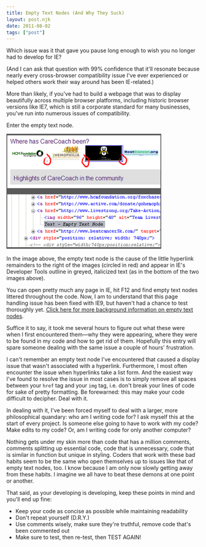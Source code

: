 ```yaml
---
title: Empty Text Nodes (And Why They Suck)
layout: post.njk
date: 2011-08-02
tags: ["post"]
---
```


Which issue was it that gave you pause long enough to wish you no longer had to develop for IE?

(And I can ask that question with 99% confidence that it'll resonate because nearly every cross-browser compatibility
issue I've ever experienced or helped others work their way around has been IE-related.)

More than likely, if you've had to build a webpage that was to display beautifully across multiple browser platforms,
including historic browser versions like IE7, which is still a corporate standard for many businesses, you've run into
numerous issues of compatibility.

Enter the empty text node.

<div class="text-center"><img class="mw-100 mb-4 shadow border" src="blog-emptyTextNodes-001.png" alt="empty text nodes"></div>

In the image above, the empty text node is the cause of the little hyperlink remainders to the right of the images 
(circled in red) and appear in IE's Developer Tools outline in greyed, italicized text (as in the bottom of the two 
images above).

You can open pretty much any page in IE, hit F12 and find empty text nodes littered throughout the code. Now, I am to
understand that this page handling issue has been fixed with IE9, but haven't had a chance to test thoroughly
yet. <a title="More on empty text nodes" href="http://www.howtocreate.co.uk/wrongWithIE/?chapter=Empty+Space" target="_blank" rel="noopener">
Click here for more background information on empty text nodes</a>.

Suffice it to say, it took me several hours to figure out what these were when I first encountered them—why they were
appearing, where they were to be found in my code and how to get rid of them. Hopefully this entry will spare someone
dealing with the same issue a couple of hours' frustration.

I can't remember an empty text node I've encountered that caused a display issue that wasn't associated with a
hyperlink. Furthermore, I most often encounter the issue when hyperlinks take a list form. And the easiest way I've
found to resolve the issue in most cases is to simply remove all spaces between your <code>href</code> tag and
your <code>img</code> tag, i.e. don't break your lines of code for sake of pretty formatting. Be forewarned: this may
make your code difficult to decipher. Deal with it.

In dealing with it, I've been forced myself to deal with a larger, more philosophical quandary: who am I writing code
for? I ask myself this at the start of every project. Is someone else going to have to work with my code? Make edits to
my code? Or, am I writing code for only another computer?

Nothing gets under my skin more than code that has a million comments, comments splitting up essential code, code that
is unnecessary, code that is similar in function but unique in styling. Coders that work with these bad habits seem to
be the same who open themselves up to issues like that of empty text nodes, too. I know because I am only now slowly
getting away from these habits. I imagine we all have to beat these demons at one point or another.

That said, as your developing is developing, keep these points in mind and you'll end up fine:

<ul class="square">
 	<li>Keep your code as concise as possible while maintaining readability</li>
 	<li>Don't repeat yourself (D.R.Y.)</li>
 	<li>Use comments wisely, make sure they're truthful, remove code that's been commented out</li>
 	<li>Make sure to test, then re-test, then TEST AGAIN!</li>
</ul>